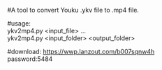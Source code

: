 \#A tool to convert Youku .ykv file to .mp4 file.

\#usage:  
ykv2mp4.py <input\_file>  ...  
ykv2mp4.py <input\_folder> <output\_folder>

\#download:
https://wwp.lanzout.com/b007sqnw4h  
password:5484



